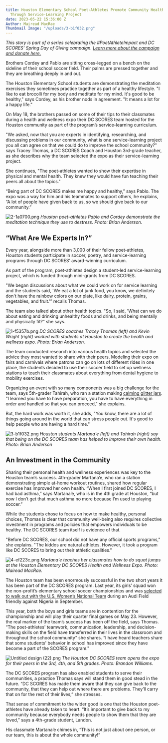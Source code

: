 ```yaml
---
title: Houston Elementary School Poet-Athletes Promote Community Health and Well-Being
  Through Service-Learning Project
date: 2023-05-22 15:36:00 Z
Author: Mairead MacRae
Thumbnail Image: "/uploads/3-b1f032.png"
---
```


*This story is part of a series celebrating the #PoetAthleteImpact and DC SCORES’ Spring Day of Giving campaign. [Learn more about the campaign and donate here.](https://give.dcscores.org/campaign/spring-day-of-giving/c477602)*













Brothers Cordey and Pablo are sitting cross-legged on a bench on the sideline of their school soccer field. Their palms are pressed together and they are breathing deeply in and out.

The Houston Elementary School students are demonstrating the meditation exercises they sometimes practice together as part of a healthy lifestyle. "I like to eat brocolli for my body and meditate for my mind. It's good to be healthy," says Cordey, as his brother nods in agreement. "It means a lot for a happy life."

On May 18, the brothers passed on some of their tips to their classmates during a health and wellness expo their DC SCORES team hosted for the Houston community as part of the program’s service-learning curriculum.

"We asked, now that you are experts in identifying, researching, and discussing problems in our community, what is one service-learning project you all can agree on that we could do to improve the school community?" says Tracey Thomas, a DC SCORES Coach and Houston 3rd-grade teacher, as she describes why the team selected the expo as their service-learning project.

She continues, "The poet-athletes wanted to show their expertise in physical and mental health. They knew they would have fun teaching their peers all about the topics."

“Being part of DC SCORES makes me happy and healthy,” says Pablo. The expo was a way for him and his teammates to support others, he explains, “A lot of people have given back to us, so we should give back to our community.”

![2-1a0700.png](/uploads/2-1a0700.png)
*Houston poet-athletes Pablo and Cordey demonstrate the meditation technique they use to destress. Photo: Brian Anderson.*

## “What Are We Experts In?”

Every year, alongside more than 3,000 of their fellow poet-athletes, Houston students participate in soccer, poetry, and service-learning programs through DC SCORES’ award-winning curriculum.

As part of the program, poet-athletes design a student-led service-learning project, which is funded through mini-grants from DC SCORES.

"We began discussions about what we could work on for service learning and the students said, 'We eat a lot of junk food, you know, we definitely don't have the rainbow colors on our plate, like dairy, protein, grains, vegetables, and fruit.’” recalls Thomas.

The team also talked about other health topics. "So, I said, 'What can we do about eating and drinking unhealthy foods and drinks, and being mentally and physically fit?" she says.

![1-f5357b.png](/uploads/1-f5357b.png)
*DC SCORES coaches Tracey Thomas (left) and Kevin Wright (right) worked with students at Houston to create the health and wellness expo. Photo: Brian Anderson.*

The team conducted research into various health topics and selected the advice they most wanted to share with their peers. Modeling their expo on fairs and carnivals where patrons can go on lots of different rides in one place, the students decided to use their soccer field to set up wellness stations to teach their classmates about everything from dental hygiene to mobility exercises.

Organizing an event with so many components was a big challenge for the team, says 5th-grader Tahirah, who ran a station making [calming glitter jars](https://www.playstories.com/blog/calming-glitter-jar-how-to-do-it/). "I learned you have to have preparation, you have to have everything in order and handled so that you can proceed," she explains.

But, the hard work was worth it, she adds, "You know, there are a lot of things going around in the world that can stress people out. It's good to help people who are having a hard time."

![3-b1f032.png](/uploads/3-b1f032.png)
*Houston students Martana'e (left) and Tahirah (right) say that being on the DC SCORES team has helped to improve their own health. Photo: Brian Anderson*

## An Investment in the Community

Sharing their personal health and wellness experiences was key to the Houston team’s success. 4th-grader Martana’e, who ran a station demonstrating simple at-home workout routines, shared how regular exercise has improved her own health. “When I first joined DC SCORES, I had bad asthma,” says Martana’e, who is in the 4th grade at Houston, “but now I don’t get that much asthma no more because I’m used to playing soccer.”

While the students chose to focus on how to make healthy, personal choices, Thomas is clear that community well-being also requires collective investment in programs and policies that empowers individuals to be healthy. The DC SCORES team itself is evidence of that.

"Before DC SCORES, our school did not have any official sports programs," she explains. "The kiddos are natural athletes. However, it took a program like DC SCORES to bring out their athletic qualities."

![4-ef223c.png](/uploads/4-ef223c.png)
*Martana'e teaches her classmates how to do squat jumps at the Houston Elementary DC SCORES Health and Wellness Expo. Photo: Mairead MacRae.*

The Houston team has been enormously successful in the two short years it has been part of the DC SCORES program. Last year, its girls’ squad won the non-profit’s elementary school soccer championships and was [selected to walk out with the U.S. Women’s National Team](https://www.dcscores.org/blog/2022/09/dc-scores-poet-athletes-walk-out-with-us-womens-national-team-at-audi-field) during an Audi Field friendly against Nigeria in September.

This year, both the boys and girls teams are in contention for the championship and will play their quarter final games on May 23. However, the real marker of the team’s success has been off the field, says Thomas. “The poet-athletes' teamwork, communication, leadership, and decision-making skills on the field have transferred in their lives in the classroom and throughout the school community” she shares. “I have heard teachers share that some students' behavior in school has improved since they have become a part of the SCORES program."

![Untitled design (22).png](/uploads/Untitled%20design%20(22).png)
*The Houston DC SCORES team opens the expo for their peers in the 3rd, 4th, and 5th grades. Photo: Brandon Williams.*

The DC SCORES program has also enabled students to serve their communities, a practice Thomas says will stand them in good stead in the future. “DC SCORES has made them aware that they can give back to the community, that they can help out where there are problems. They’ll carry that on for the rest of their lives,” she stresses.

That sense of commitment to the wider good is one that the Houston poet-athletes have already taken to heart. “It’s important to give back to my community because everybody needs people to show them that they are loved,” says a 4th-grade student, Landon.

His classmate Martana’e chimes in, “This is not just about one person, or our team, this is about the whole community!”